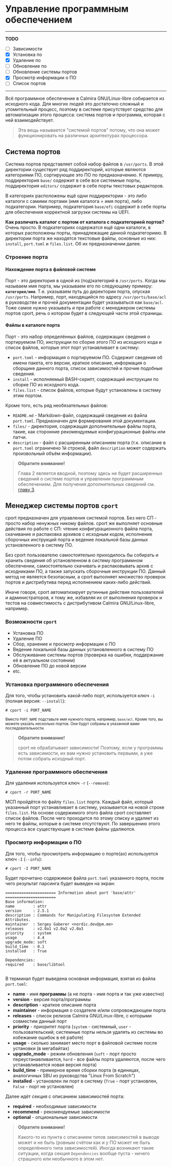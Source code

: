 # Управление программным обеспечением

---

**TODO**

- [ ] Зависимости
- [x] Установка по
- [x] Удаление по
- [ ] Обновление по
- [ ] Обновление системы портов
- [x] Просмотр информации о ПО
- [ ] Список портов

---

Всё программное обеспечение в Calmira GNU/Linux-libre собирается из исходного
кода. Для многих людей это достаточно сложный и утомительный процесс, поэтому в
системе присутствует средство для автоматизации этого процесса: система портов и
программа, которая с ней взаимодействует.

> Эта вещь называется "системой портов" потому, что она может функционировать на
> различных архитектурах процессора.

## Система портов

Система портов представляет собой набор файлов в `/usr/ports`. В этой директории
существует ряд поддиректорий, которые являются категориями ПО, сортирующее это
ПО по предназначению. К примеру, поддиректория `base/` содержит в себе все
системные порты, поддиректория `editors/` содержит в себе порты текстовых
редакторов.

В категориях расположены ещё одни поддиректории - это либо каталоги с самими
портами (имя каталога = имя порта), либо подкатегории. Например, подкатегория
`base/efi` содержит в себе порты для обеспечения корректной загрузки системы на
UEFI.

**Как различать каталог с портом от каталога с подкатегорией портов?** Очень
просто. В подкатегориях содержатся ещё одни каталоги, в которых расположены
порты, принадлежащие данной подкатегориию. В директории порта же находятся
текстовые файлы, основные из них: `install`, `port.toml` и `files.list`. Об их
предназначении далее.

### Строение порта

#### Нахождение порта в файловой системе

Порт - это директория в одной из (под)категорий в `/usr/ports`. Когда мы
называем имя порта, мы указываем его по следующему примеру: **`категория/имя`**.
Т.е. указываем путь до директории порта, опуская `/usr/ports`. Например, порт,
находящийся по адресу `/usr/ports/base/acl` в руководстве и прочей документации
будет указываться как `base/acl`. Тоже самое нужно указывать и при работе с
менеджером системы портов cport, речь о котором будет в следующей части этой
страницы.

#### Файлы в каталоге порта

Порт - это набор определённых файлов, содержащих сведения о портируемом ПО,
инструкции по сборке этого ПО из исходного кода и список файлов, которые этот
порт устанавливает в систему:

- `port.toml` - информация о портируемом ПО. Содержит сведения об имени пакета,
  его версии, краткое описание, информация о сборщике данного порта, список
  зависимостей и прочие подобные сведения.
- `install` - исполняемый BASH-скрипт, содержащий инструкции по сборке ПО из
  исходного кода.
- `files.list` - список файлов, которые будут установлены в систему этим портом.

Кроме того, есть ряд необязательных файлов:

- `README.md` - Markdown-файл, содержащий сведения из файла `port.toml`.
  Предназначен для формирования этой документации.
- `files/` - директория, содержащая дополнительные файлы порта, такие, как
  сторонние рекомендуемые конфигурационные файлы или патчи.
- `description` - файл с расширенным описанием порта (т.к. описание в
  `port.toml` ограничено 1й строкой, файл `description` может содержать
  произвольный объём информации).

> **Обратите внимание!**
>
> Глава 2 является вводной, поэтому здесь не будет расширенных сведений о
> системе портов и управлении программным обеспечением. Для получения
> дополнительных сведений см. [главу 3](./chapter_3_software.md).

## Менеджер системы портов `cport`

cport предназначен для управления системой портов. Без него СП - просто набор
ненужных никому файлов. cport же выполняет основные действия по работе с СП:
чтение конфигурационного файла порта, скачивание и распаковка архивов с исходным
кодом, исполнение сборочных инструкций порта и ведение локальной базы данных
установленного в систему ПО.

Без cport пользователю самостоятельно приходилось бы собирать и хранить сведения
об установленном в систему программном обеспечении, самостоятельно скачивать и
распаковывать архив с исходниками ПО, а также запускать сборочные инструкции ПО.
Данный метод не является безопасным, а cport выполняет множество проверок портов
и дистрибутива перед исполнением каких-либо действий.

Иначе говоря, cport автоматизирует рутинные действия пользователей и
администраторов, к тому же, избавляя их от выполнения проверок и тестов на
совместимость с дистрибутивом Calmira GNU/Linux-libre, например.

### Возможности `cport`

- Установка ПО
- Удаление ПО
- Сбор, хранение и просмотр информации о ПО
- Ведение локальной базы данных установленного в систему ПО
- Обслуживание системы портов (проверка на ошибки, поддержание её в актуальном
  состоянии)
- Обновление ПО до новой версии
- etc.

### Установка программного обеспечения

Для того, чтобы установить какой-либо порт, используется ключ `-i` (полная
версия: `--install`):

```
# cport -i PORT_NAME
```

<small>Вместо <tt><code>PORT_NAME</code></tt> подставьте имя нужного порта,
например, <tt><code>base/acl</code></tt>. Кроме того, вы можете указать
несколько портов. Они будут собраны в указанной вами последовательности.</small>

> **Обратите внимание!**
>
> cport не обрабатывает зависимости! Поэтому, если у программы есть зависимости,
> их вам нужно установить первыми, а уже потом собрать исходный порт.

### Удаление программного обеспечения

Для удаления используется ключ `-r` (`--remove`):

```
# cport -r PORT_NAME
```

МСП пройдётся по файлу `files.list` порта. Каждый файл, который указанный порт
устанавливает в систему, указывается на новой строке `files.list`. На основе
содержимого этого файла cport составляет список файлов. После чего проходится по
этому списку и удаляет из него те файлы, которые в системе отсутствуют. По
завершению этого процесса все существующие в системе файлы удаляются.

### Просмотр информации о ПО

Для того, чтобы просмотреть информацию о порте(ах) используется ключ `-I`
(`--info`):

```
# cport -I PORT_NAME
```

Будет прочитано содержимое файла `port.toml` указанного порта, после чего
результат парсинга будет выведен на экран:

```
====================== Information about port 'base/attr' ======================
Base information:
name        : attr
version     : 2.5.1
description : Commands for Manipulating Filesystem Extended Attributes.
maintainer  : Sergey Gaberer <nordic.dev@pm.me>
releases    : v2.0a1 v2.0a2 v2.0a3
priority    : system
usage       : 4.4
upgrade_mode: soft
build_time  : 0.1
installed   : True

Dependencies:
required    : base/libtool


```

В терминал будет выведена основная информация, взятая из файла `port.toml`:

- **name** - имя **программы** (а не порта - имя порта и так уже известно)
- **version** - версия порта/программы
- **description** - краткое описание порта
- **maintainer** - информация о создателе и/или сопровождающем порта
- **releases** - список релизов Calmira GNU/Linux-libre, с которыми совместим
  данный порт
- **priority** - приоритет порта (`system` - системный, `user` -
  пользовательский; системные порты нельзя удалять из системы во избежание
  ошибок в её работе)
- **usage** - сколько занимает место порт в файловой системе после установки (в
  мегабайтах)
- **upgrade_mode** - режим обновления (`soft` - порт просто переустанавливается,
  `hard` - все файлы порта удаляются, после чего устанавливается новая версия
  порта)
- **build_time** - примерное время сборки порта (в единицах, аналогичных SBU из
  руководства "Linux From Scratch")
- **installed** - установлен ли порт в систему (`True` - порт установлен,
  `False` - порт не установлен)

Далее идёт секция с описанием зависимостей порта:

- **required** - необходимые зависимости
- **recommend** - рекомендуемые зависимости
- **optional** - опциональные зависимости

> **Обратите внимание!**
>
> Какого-то из пункта с описанием типов зависимостей в выводе может и не быть
> (ровным счётом как и у ПО может не быть определённого типа зависимостей).
> Иногда возникают такие ситуации, когда секция `Dependencies` вообще пуста -
> ничего страшного или необычного в этом нет.
